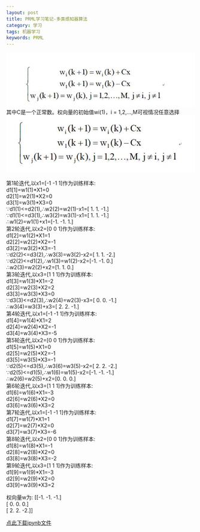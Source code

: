 ```yaml
---
layout: post
title: PRML学习笔记-多类感知器算法
category: 学习
tags: 机器学习
keywords: PRML
---
```

![](/assets/img/study/多类感知器_1.jpg)
其中C是一个正常数。权向量的初始值wi(1)，i = 1,2,…,M可视情况任意选择
![](/assets/img/study/prml_1.jpg)

>
第1轮迭代,以x1=[-1 -1  1]作为训练样本:  
d1[1]=w1(1)*X1=0  
d2[1]=w2(1)*X2=0  
d3[1]=w3(1)*X3=0  
∵d1(1)<=d2(1),∴w2(2)=w2(1)-x1=[ 1.  1. -1.]  
∵d1(1)<=d3(1),∴w3(2)=w3(1)-x1=[ 1.  1. -1.]  
             ∴w1(2)=w1(1)+x1=[-1. -1.  1.]  
第2轮迭代,以x2=[0 0 1]作为训练样本:  
d1[2]=w1(2)*X1=1  
d2[2]=w2(2)*X2=-1  
d3[2]=w3(2)*X3=-1  
∵d2(2)<=d3(2),∴w3(3)=w3(2)-x2=[ 1.  1. -2.]  
∵d2(2)<=d1(2),∴w1(3)=w1(2)-x2=[-1. -1.  0.]  
             ∴w2(3)=w2(2)+x2=[1. 1. 0.]  
第3轮迭代,以x3=[1 1 1]作为训练样本:  
d1[3]=w1(3)*X1=-2  
d2[3]=w2(3)*X2=2  
d3[3]=w3(3)*X3=0  
∵d3(3)<=d2(3),∴w2(4)=w2(3)-x3=[ 0.  0. -1.]  
             ∴w3(4)=w3(3)+x3=[ 2.  2. -1.]  
第4轮迭代,以x1=[-1 -1  1]作为训练样本:  
d1[4]=w1(4)*X1=2  
d2[4]=w2(4)*X2=-1  
d3[4]=w3(4)*X3=-5  
第5轮迭代,以x2=[0 0 1]作为训练样本:  
d1[5]=w1(5)*X1=0  
d2[5]=w2(5)*X2=-1  
d3[5]=w3(5)*X3=-1  
∵d2(5)<=d3(5),∴w3(6)=w3(5)-x2=[ 2.  2. -2.]  
∵d2(5)<=d1(5),∴w1(6)=w1(5)-x2=[-1. -1. -1.]  
             ∴w2(6)=w2(5)+x2=[0. 0. 0.]  
第6轮迭代,以x3=[1 1 1]作为训练样本:  
d1[6]=w1(6)*X1=-3  
d2[6]=w2(6)*X2=0  
d3[6]=w3(6)*X3=2  
第7轮迭代,以x1=[-1 -1  1]作为训练样本:  
d1[7]=w1(7)*X1=1  
d2[7]=w2(7)*X2=0  
d3[7]=w3(7)*X3=-6  
第8轮迭代,以x2=[0 0 1]作为训练样本:  
d1[8]=w1(8)*X1=-1  
d2[8]=w2(8)*X2=0  
d3[8]=w3(8)*X3=-2  
第9轮迭代,以x3=[1 1 1]作为训练样本:  
d1[9]=w1(9)*X1=-3  
d2[9]=w2(9)*X2=0  
d3[9]=w3(9)*X3=2  

权向量w为: 
[[-1. -1. -1.]  
 [ 0.  0.  0.]  
 [ 2.  2. -2.]]  
 
[点此下载ipynb文件](/assets)

